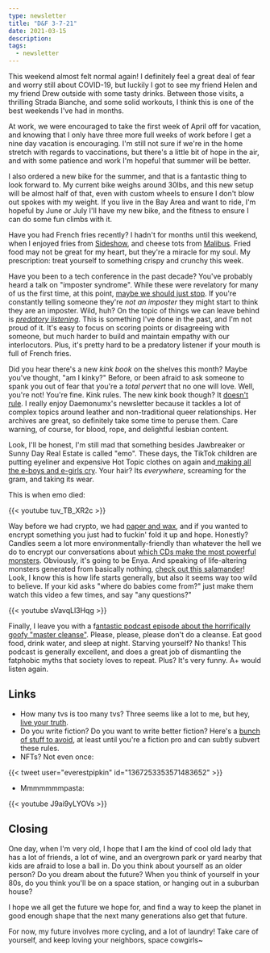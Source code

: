 ```yaml
---
type: newsletter
title: "D&F 3-7-21"
date: 2021-03-15
description: 
tags:
  - newsletter
---
```


This weekend almost felt normal again! I definitely feel a great deal of fear and worry still about COVID-19, but luckily I got to see my friend Helen and my friend Drew outside with some tasty drinks. Between those visits, a thrilling Strada Bianche, and some solid workouts, I think this is one of the best weekends I've had in months. 

At work, we were encouraged to take the first week of April off for vacation, and knowing that I only have three more full weeks of work before I get a nine day vacation is encouraging. I'm still not sure if we're in the home stretch with regards to vaccinations, but there's a little bit of hope in the air, and with some patience and work I'm hopeful that summer will be better.

I also ordered a new bike for the summer, and that is a fantastic thing to look forward to. My current bike weighs around 30lbs, and this new setup will be almost half of that, even with custom wheels to ensure I don't blow out spokes with my weight. If you live in the Bay Area and want to ride, I'm hopeful by June or July I'll have my new bike, and the fitness to ensure I can do some fun climbs with it.

Have you had French fries recently? I hadn't for months until this weekend, when I enjoyed fries from [Sideshow](https://www.sideshowkitchen.com), and cheese tots from [Malibus](https://www.malibusburgers.com). Fried food may not be great for my heart, but they're a miracle for my soul. My prescription: treat yourself to something crispy and crunchy this week.

Have you been to a tech conference in the past decade? You've probably heard a talk on "imposter syndrome". While these were revelatory for many of us the first time, at this point, [maybe we should just stop](https://hbr.org/2021/02/stop-telling-women-they-have-imposter-syndrome). If you're constantly telling someone they're _not an imposter_ they might start to think they are an imposter. Wild, huh? On the topic of things we can leave behind is _[predatory listening](https://www.tenpercent.com/meditationweeklyblog/defending-against-predatory-listening)_. This is something I've done in the past, and I'm not proud of it. It's easy to focus on scoring points or disagreeing with someone, but much harder to build and maintain empathy with our interlocutors. Plus, it's pretty hard to be a predatory listener if your mouth is full of French fries.

Did you hear there's a new _kink book_ on the shelves this month? Maybe you've thought, "am I kinky?" Before, or been afraid to ask someone to spank you out of fear that you're a _total pervert_ that no one will love. Well, you're not! You're fine. Kink rules. The new kink book though? It [doesn't rule](https://daemonumx.substack.com/p/the-commodification-of-kink). I really enjoy Daemonumx's newsletter because it tackles a lot of complex topics around leather and non-traditional queer relationships. Her archives are great, so definitely take some time to peruse them. Care warning, of course, for blood, rope, and delightful lesbian content.

Look, I'll be honest, I'm still mad that something besides Jawbreaker or Sunny Day Real Estate is called "emo". These days, the TikTok children are putting eyeliner and expensive Hot Topic clothes on again and[ making all the e-boys and e-girls cry](https://www.polygon.com/2021/3/2/22298265/tiktok-emo-music-video-celebrities). Your hair? Its _everywhere_, screaming for the gram, and  taking its wear.

This is when emo died:

{{< youtube tuv_TB_XR2c >}}

Way before we had crypto, we had [paper and wax](https://kottke.org/21/03/digitally-reading-17-century-locked-letters), and if you wanted to encrypt something you just had to fuckin' fold it up and hope. Honestly? Candles seem a lot more environmentally-friendly than whatever the hell we do to encrypt our conversations about [which CDs make the most powerful monsters](https://en.m.wikipedia.org/wiki/Monster_Rancher#Monster_generation). Obviously, it's going to be Enya. And speaking of life-altering monsters generated from basically nothing, [check out this salamander](https://www.nationalgeographic.com/animals/article/time-lapse-film-shows-salamander-development)! Look, I know this is how life starts generally, but also it seems way too wild to believe. If your kid asks "where do babies come from?" just make them watch this video a few times, and say "any questions?"

{{< youtube sVavqLl3Hqg >}}

Finally, I leave you with a f[antastic podcast episode about the horrifically goofy "master cleanse"](https://overcast.fm/+kfJpkrf_Y). Please, please, please don't do a cleanse. Eat good food, drink water, and sleep at night. Starving yourself? No thanks! This podcast is generally excellent, and does a great job of dismantling the fatphobic myths that society loves to repeat. Plus? It's very funny. A+ would listen again.

## Links

- How many tvs is too many tvs? Three seems like a lot to me, but hey, [live your truth](https://dirt.substack.com/p/dirt-three-tvs-why).
- Do you write fiction? Do you want to write better fiction? Here's a [bunch of stuff to avoid](https://www.sfwa.org/2009/06/18/turkey-city-lexicon-a-primer-for-sf-workshops/), at least until you're a fiction pro and can subtly subvert these rules.
- NFTs? Not even once:

{{< tweet user="everestpipkin" id="1367253353571483652" >}}

- Mmmmmmmpasta:

{{< youtube J9ai9yLYOVs >}}

## Closing

One day, when I'm very old, I hope that I am the kind of cool old lady that has a lot of friends, a lot of wine, and an overgrown park or yard nearby that kids are afraid to lose a ball in. Do you think about yourself as an older person? Do you dream about the future? When you think of yourself in your 80s, do you think you'll be on a space station, or hanging out in a suburban house? 

I hope we all get the future we hope for, and find a way to keep the planet in good enough shape that the next many generations also get that future.

For now, my future involves more cycling, and a lot of laundry! Take care of yourself, and keep loving your neighbors, space cowgirls~